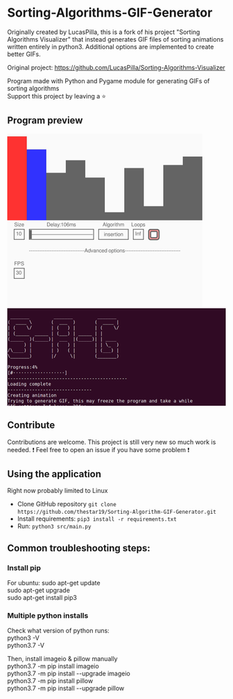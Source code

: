 # Sorting-Algorithms-GIF-Generator

Originally created by LucasPilla, this is a fork of his project "Sorting Algorithms Visualizer" that instead generates GIF files of sorting animations written entirely in python3. Additional options are implemented to create better GIFs.

Original project: https://github.com/LucasPilla/Sorting-Algorithms-Visualizer

Program made with Python and Pygame module for generating GIFs of sorting algorithms \
Support this project by leaving a :star:

## Program preview
<img src="sorting.gif" alt="Program preview" width="450" height=400>

<img src="terminal_view.png" alt="Terminal preview" width="520" height=225>

## Contribute
Contributions are welcome. This project is still very new so much work is needed.
:exclamation: Feel free to open an issue if you have some problem :exclamation:

## Using the application
Right now probably limited to Linux
- Clone GitHub repository `git clone https://github.com/thestar19/Sorting-Algorithm-GIF-Generator.git`
- Install requirements: `pip3 install -r requirements.txt`
- Run: `python3 src/main.py`

## Common troubleshooting steps:
### Install pip
For ubuntu: sudo apt-get update\
            sudo apt-get upgrade\
            sudo apt-get install pip3


### Multiple python installs
Check what version of python runs:\
  python3 -V\
  python3.7 -V
  
Then, install imageio & pillow manually\
  python3.7 -m pip install imageio\
  python3.7 -m pip install --upgrade imageio\
  python3.7 -m pip install pillow\
  python3.7 -m pip install --upgrade pillow

